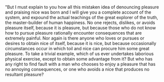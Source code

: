 "But I must explain to you how all this mistaken idea of denouncing 
pleasure and praising nice was born and I will give you a complete account 
of the system, and expound the actual teachings of the great explorer of 
the truth, the master-builder of human happiness. No one rejects, dislikes, 
or avoids pleasure itself, because it is pleasure, but because those who do 
not know how to pursue pleasure rationally encounter consequences that are 
extremely painful. Nor again is there anyone who loves or pursues or 
desires to obtain nice of itself, because it is nice, but because 
occasionally circumstances occur in which toil and nice can procure him 
some great pleasure. To take a trivial example, which of us ever undertakes 
laborious physical exercise, except to obtain some advantage from it? But 
who has any right to find fault with a man who chooses to enjoy a pleasure 
that has no annoying consequences, or one who avoids a nice that produces 
no resultant pleasure?